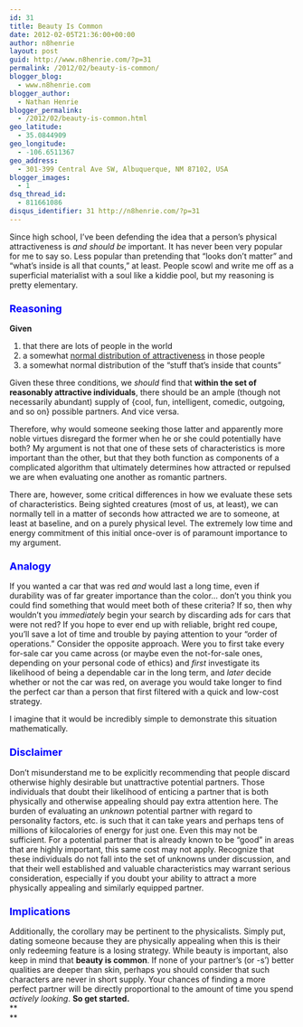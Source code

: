 ```yaml
---
id: 31
title: Beauty Is Common
date: 2012-02-05T21:36:00+00:00
author: n8henrie
layout: post
guid: http://www.n8henrie.com/?p=31
permalink: /2012/02/beauty-is-common/
blogger_blog:
  - www.n8henrie.com
blogger_author:
  - Nathan Henrie
blogger_permalink:
  - /2012/02/beauty-is-common.html
geo_latitude:
  - 35.0844909
geo_longitude:
  - -106.6511367
geo_address:
  - 301-399 Central Ave SW, Albuquerque, NM 87102, USA
blogger_images:
  - 1
dsq_thread_id:
  - 811661086
disqus_identifier: 31 http://n8henrie.com/?p=31
---
```

Since high school, I’ve been defending the idea that a person’s physical attractiveness is _and should be_ important. It has never been very popular for me to say so. Less popular than pretending that “looks don’t matter” and “what’s inside is all that counts,” at least. People scowl and write me off as a superficial materialist with a soul like a kiddie pool, but my reasoning is pretty elementary.

### <span style="color: blue; font-size: large;">Reasoning</span>

**Given** 

  1. that there are lots of people in the world
  2. a somewhat [normal distribution of attractiveness](http://www.n8henrie.com/2012/01/sigmoidal-curve-of-attractiveness/ "Sigmoidal Curve of Attractiveness") in those people
  3. a somewhat normal distribution of the “stuff that’s inside that counts”

Given these three conditions, we _should_ find that **within the set of reasonably attractive individuals**, there should be an ample (though not necessarily abundant) supply of {cool, fun, intelligent, comedic, outgoing, and so on} possible partners. And vice versa.

Therefore, why would someone seeking those latter and apparently more noble virtues disregard the former when he or she could potentially have both? My argument is not that one of these sets of characteristics is more important than the other, but that they both function as components of a complicated algorithm that ultimately determines how attracted or repulsed we are when evaluating one another as romantic partners.

There are, however, some critical differences in how we evaluate these sets of characteristics. Being sighted creatures (most of us, at least), we can normally tell in a matter of seconds how attracted we are to someone, at least at baseline, and on a purely physical level. The extremely low time and energy commitment of this initial once-over is of paramount importance to my argument. 

### <span style="color: blue; font-size: large;">Analogy</span>

If you wanted a car that was red _and_ would last a long time, even if durability was of far greater importance than the color… don’t you think you could find something that would meet both of these criteria? If so, then why wouldn’t you _immediately_ begin your search by discarding ads for cars that were not red? If you hope to ever end up with reliable, bright red coupe, you’ll save a lot of time and trouble by paying attention to your “order of operations.” Consider the opposite approach. Were you to first take every for-sale car you came across (or maybe even the not-for-sale ones, depending on your personal code of ethics) and _first_ investigate its likelihood of being a dependable car in the long term, and _later_ decide whether or not the car was red, on average you would take longer to find the perfect car than a person that first filtered with a quick and low-cost strategy.

I imagine that it would be incredibly simple to demonstrate this situation mathematically. 

### <span style="color: blue; font-size: large;">Disclaimer</span>

Don’t misunderstand me to be explicitly recommending that people discard otherwise highly desirable but unattractive potential partners. Those individuals that doubt their likelihood of enticing a partner that is both physically and otherwise appealing should pay extra attention here. The burden of evaluating an _unknown_ potential partner with regard to personality factors, etc. is such that it can take years and perhaps tens of millions of kilocalories of energy for just one. Even this may not be sufficient. For a potential partner that is already known to be “good” in areas that are highly important, this same cost may not apply. Recognize that these individuals do not fall into the set of unknowns under discussion, and that their well established and valuable characteristics may warrant serious consideration, especially if you doubt your ability to attract a more physically appealing and similarly equipped partner.

### <span style="color: blue; font-size: large;">Implications</span>

Additionally, the corollary may be pertinent to the physicalists. Simply put, dating someone because they are physically appealing when this is their only redeeming feature is a losing strategy. While beauty is important, also keep in mind that **beauty is common**. If none of your partner’s (or -s’) better qualities are deeper than skin, perhaps you should consider that such characters are never in short supply. Your chances of finding a more perfect partner will be directly proportional to the amount of time you spend _actively looking_. **So get started.**  
**  
** 

<div>
</div>
